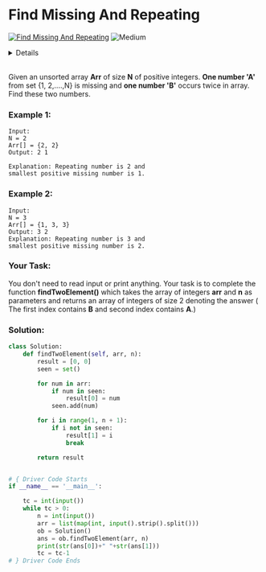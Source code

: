# Find Missing And Repeating

[![Find Missing And Repeating](https://img.shields.io/badge/-GeeksForGeeks-green?style=for-the-badge&logo=geeksforgeeks&logoColor=Gray)](https://www.geeksforgeeks.org/problems/find-missing-and-repeating2512/1) ![Medium](https://img.shields.io/badge/-Medium-green?style=for-the-badge&logoColor=green)

<details>
Author: Avinash Yadav<br>
Date: 04-01-2024
</details><br>

Given an unsorted array **Arr** of size **N** of positive integers. **One number 'A'** from set {1, 2,....,N} is missing and **one number 'B'** occurs twice in array. Find these two numbers.

### Example 1:

```
Input:
N = 2
Arr[] = {2, 2}
Output: 2 1

Explanation: Repeating number is 2 and 
smallest positive missing number is 1.
```

### Example 2:

```
Input:
N = 3
Arr[] = {1, 3, 3}
Output: 3 2
Explanation: Repeating number is 3 and 
smallest positive missing number is 2.
```

### Your Task:
You don't need to read input or print anything. Your task is to complete the function **findTwoElement()** which takes the array of integers **arr** and **n** as parameters and returns an array of integers of size 2 denoting the answer ( The first index contains **B** and second index contains **A**.)

### Solution:

```python
class Solution:
    def findTwoElement(self, arr, n):
        result = [0, 0]
        seen = set()

        for num in arr:
            if num in seen:
                result[0] = num
            seen.add(num)

        for i in range(1, n + 1):
            if i not in seen:
                result[1] = i
                break

        return result


# { Driver Code Starts
if __name__ == '__main__':

    tc = int(input())
    while tc > 0:
        n = int(input())
        arr = list(map(int, input().strip().split()))
        ob = Solution()
        ans = ob.findTwoElement(arr, n)
        print(str(ans[0])+" "+str(ans[1]))
        tc = tc-1
# } Driver Code Ends
```
